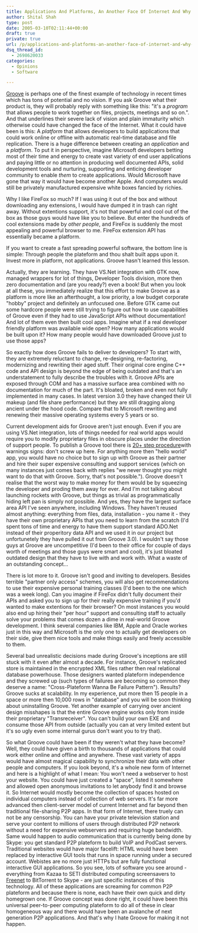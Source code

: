 ```yaml
---
title: Applications And Platforms, An Another Face Of Internet And Why I Hate Groove
author: Shital Shah
type: post
date: 2005-03-10T02:11:44+00:00
draft: true
private: true
url: /p/applications-and-platforms-an-another-face-of-internet-and-why-i-hate-groove/
dsq_thread_id:
  - 2698620033
categories:
  - Opinions
  - Software

---
```

[Groove][1] is perhaps one of the finest example of technology in recent times which has tons of potential and no vision. If you ask Groove what their product is, they will probably reply with something like this: "it's a _program_ that allows people to work together on files, projects, meetings and so on.". And that underlines their severe lack of vision and plain immaturity which otherwise could have changed the face of the Internet. What it could have been is this: A _platform_ that allows developers to build applications that could work online or offline with automatic real-time database and file replication. There is a huge difference between creating an _application_ and a _platform_. To put it in perspective, imagine Microsoft developers betting most of their time and energy to create vast variety of end user applications and paying little or no attention in producing well documented APIs, solid development tools and nurturing, supporting and enticing developer community to enable _them_ to create applications. Would Microsoft have gone that way it would have become another Apple. And computers would still be privately manufactured expensive white boxes fancied by richies.

Why I like FireFox so much? If I was using it out of the box and without downloading any extensions, I would have dumped it in trash can right away. Without extentions support, it's not that powerful and cool out of the box as those guys would have like you to believe. But enter the hundreds of cool extensions made by _other people_, and FireFox is suddenly the most appealing and powerful browser to me. FireFox extension API has essentially became a platform.

If you want to create a fast spreading powerful software, the bottom line is simple: Through people the plateform and thou shalt built apps upon it. Invest more in platform, not applications. Groove hasn't learned this lesson.

Actually, they are learning. They have VS.Net integration with GTK now, managed wrappers for lot of things, Developer Tools division, more then zero documentation and (are you ready?) even a book! But when you look at all these, you immediately realize that this effort to make Groove as a platform is more like an afterthought, a low priority, a low budget corporate "hobby" project and definitely an unfocused one. Before GTK came out some hardcore people were still trying to figure out how to use capabilities of Groove even if they had to use JavaScript APIs without documentation! And lot of them even then built cool apps. Imagine what if a real developer friendly platform was available wide open? How many applications would be built upon it? How many people would have downloaded Groove just to use those apps?

So exactly how does Groove fails to deliver to developers? To start with, they are extremely reluctant to change, re-designing, re-factoring, modernizing and rewriting their aged stuff. Their original core engine C++ code and API design is beyond the edge of being outdated and that's an understatement to fully describe the troubles with it. Groove APIs are exposed through COM and has a massive surface area combined with no documentation for much of the part. It's bloated, broken and even not fully implemented in many cases. In latest version 3.0 they have changed their UI makeup (and file share performance) but they are still dragging along ancient under the hood code. Compare that to Microsoft rewriting and renewing their massive operating systems every 5 years or so.

Current development aids for Groove aren't just enough. Even if you are using VS.Net integration, lots of things needed for real world apps would require you to modify proprietary files in obscure places under the direction of support people. To publish a Groove tool there is [20+ step procedure][2]with warnings signs: don't screw up here. For anything more then "hello world" app, you would have no choice but to sign up with Groove as their partner and hire their super expensive consulting and support services (which on many instances just comes back with replies "we never thought you might want to do that with Groove. Sorry, that's not possible."). Groove doesn't realise that the worst way to make money for them would be by squeezing the developer and proding them away for ever. And I'm not talking about launching rockets with Groove, but things as trivial as programmatically hiding left pan is simply not possible. And yes, they have the largest surface area API I've seen anywhere, including Windows. They haven't reused almost anything: everything from files, data, installation - you name it - they have their own proprietary APIs that you need to learn from the scratch (I'd spent tons of time and energy to have them support standard ADO.Net instead of their properitory data API and we used it in our project but unfortunetely they have pulled it out from Groove 3.0). I wouldn't say those guys at Groove are uncompetitive (I'd been to their office for couple of days worth of meetings and those guys were smart and cool), it's just bloated outdated design that they have to live with and work with. What a waste of an outstanding concept...

There is lot more to it. Groove isn't good and inviting to developers. Besides terrible "partner only access" schemes, you will also get recommendations to use their expensive personal training classes (I'd been to the one which was a week long). Can you imagine if FireFox didn't fully document their APIs and asked you to sign up for their really expensive training if you'd wanted to make extentions for their browser? On most instances you would also end up hiring their "per hour" support and consulting staff to actually solve your problems that comes dozen a dime in real-world Groove development. I think several companies like IBM, Apple and Oracle workes just in this way and Microsoft is the only one to actually get developers on their side, give them nice tools and make things easily and freely accessible to them.

Several bad unrealistic decisions made during Groove's inceptions are still stuck with it even after almost a decade. For instance, Groove's replicated store is maintained in the encrypted XML files rather then real relational database powerhouse. Those designers wanted plateform independence and they screwed up (such types of failures are becoming so common they deserve a name: "Cross-Plateform Wanna Be Failure Pattern"). Results? Groove sucks at scalability. In my experience, put more then 15 people in a space or more then 10,000 rows in "database" and you will be soon thinking about uninstalling Groove. Yet another example of carrying over ancient design misshapes is that the entire Groove engine works only from inside their proprietary "Transreceiver". You can't build your own EXE and consume those API from outside (actually you can at very limited extent but it's so ugly even some internal gurus don't want you to try that).

So what Groove could have been if they weren't what they have become? Well, they could have given a birth to thousands of applications that could work either online and offline and anywhere. These vast variety of apps would have almost magical capability to synchronize their data with other people and computers. If you look beyond, it's a whole new form of Internet and here is a highlight of what I mean: You won't need a webserver to host your website. You could have just created a "space", listed it somewhere and allowed open anonymous invitations to let anybody find it and browse it. So Internet would mostly become the collection of spaces hosted on individual computers instead of collection of web servers. It's far more advanced then client-server model of current Internet and far beyond then traditional file-sharing P2P apps. In that form of Internet, there truely can not be any censorship. You can have your private television station and serve your content to millions of users through distributed P2P network without a need for expensive webservers and requiring huge bandwidth. Same would happen to audio communication that is currently being done by Skype: you get standard P2P plateform to build VoIP and PodCast servers. Traditional websites would have major facelift: HTML would have been replaced by interactive GUI tools that runs in space running under a secured account. Webistes are no more just HTTPs but are fully functional interactive GUI applications. So you see, lots of software you see around - everything from Kazaa to SETI distributed computing screensavers to [Freenet][3] to BitTorrent to Skype - are just specific instances of this technology. All of these applications are screaming for common P2P plateform and because there is none, each have their own quick and dirty homegrown one. If Groove concept was done right, it could have been this universal peer-to-peer computing plateform to do all of these in clear homogeneous way and there would have been an avalanche of next generation P2P applications. And that's why I hate Groove for making it not happen.

 [1]: http://www.Groove.net
 [2]: http://www.ischool.washington.edu/groove/solutions/groove_tool_publication.html
 [3]: http://freenet.sourceforge.net/